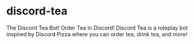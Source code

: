 # discord-tea
The Discord Tea Bot! Order Tea in Discord! Discord Tea is a roleplay bot inspired by Discord Pizza where you can order tea, drink tea, and more!
